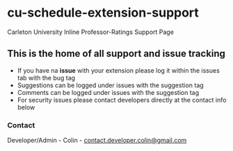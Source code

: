 # cu-schedule-extension-support
Carleton University Inline Professor-Ratings Support Page

## This is the home of all support and issue tracking
- If you have na **issue** with your extension please log it within the issues tab with the bug tag
- Suggestions can be logged under issues with the suggestion tag
- Comments can be logged under issues with the suggestion tag
- For security issues please contact developers directly at the contact info below

### Contact
Developer/Admin - Colin - contact.developer.colin@gmail.com

